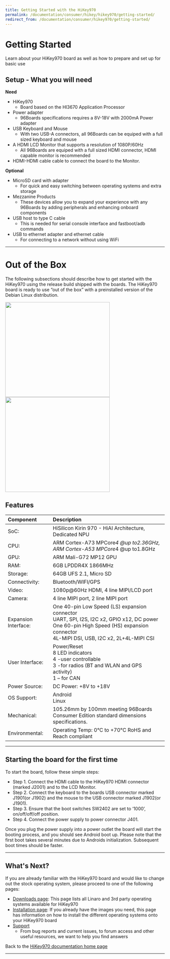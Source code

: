 ```yaml
---
title: Getting Started with the HiKey970
permalink: /documentation/consumer/hikey/hikey970/getting-started/
redirect_from: /documentation/consumer/hikey970/getting-started/
---
```


# Getting Started

Learn about your HiKey970 board as well as how to prepare and set up for basic use

## Setup - What you will need

**Need**
- HiKey970
   - Board based on the HI3670 Application Processor
- Power adapter
   - 96Boards specifications requires a 8V-18V with 2000mA Power adapter
- USB Keyboard and Mouse
   - With two USB-A connectors, all 96Boards can be equiped with a full sized keyboard and mouse
- A HDMI LCD Monitor that supports a resolution of 1080P/60Hz
   - All 96Boards are equiped with a full sized HDMI connector, HDMI capable monitor is recommended
- HDMI-HDMI cable cable to connect the board to the Monitor.

**Optional**
- MicroSD card with adapter
   - For quick and easy switching between operating systems and extra storage
- Mezzanine Products
   - These devices allow you to expand your experience with any 96Boards by adding peripherals and enhancing onboard components
- USB host to type C cable
   - This is needed for serial console interface and fastboot/adb commands
- USB to ethernet adapter and ethernet cable
   - For connecting to a network without using WiFi

***

# Out of the Box

The following subsections should describe how to get started with the HiKey970 using the release build shipped with the boards. The HiKey970 board is ready to use “out of the box” with a preinstalled version of the Debian Linux distribution.

<img src="../additional-docs/images/images-board/sd/hikey970-back-sd.png" data-canonical-src="" width="330" height="300" />
<img src="../additional-docs/images/images-board/sd/hikey970-front-sd.png" data-canonical-src="" width="330" height="300" />

## Features

|   Component          |   Description                                                                                    |
|:---------------------|:-------------------------------------------------------------------------------------------------|
| SoC:                 | HiSilicon Kirin 970 - HiAI Architecture, Dedicated NPU                                           |
| CPU:                 | ARM Cortex-A73 MPCore*4 @up to2.36GHz, ARM Cortex-A53 MPCore*4 @up to1.8GHz                      |
| GPU:                 | ARM Mali-G72 MP12 GPU                                                                            |
| RAM:                 | 6GB LPDDR4X 1866MHz                                                                              |
| Storage:             | 64GB UFS 2.1, Micro SD                                                                           |
| Connectivity:        | Bluetooth/WIFI/GPS                                                                               |
| Video:               | 1080p@60Hz HDMI, 4 line MIPI/LCD port                                                            |
| Camera:              | 4 line MIPI port, 2 line MIPI port                                                               |
| Expansion Interface: | One 40-pin Low Speed (LS) expansion connector<br>UART, SPI, I2S, I2C x2, GPIO x12, DC power<br>One 60-pin High Speed (HS) expansion connector<br>4L-MIPI DSI, USB, I2C x2, 2L+4L-MIPI CSI                                        |
| User Interface:      | Power/Reset<br>8 LED indicators<br>4 -user controllable<br>3 -for radios (BT and WLAN and GPS activity)<br>1 – for CAN                                                                                                              |
| Power Source:        | DC Power: +8V to +18V                                                                            |
| OS Support:          | Android<br>Linux                                                                                 |
| Mechanical:          | 105.26mm by 100mm meeting 96Boards Consumer Edition standard dimensions specifications.          |
| Environmental:       | Operating Temp: 0°C to +70°C RoHS and Reach compliant                                            |


***

## Starting the board for the first time

To start the board, follow these simple steps:

- Step 1. Connect the HDMI cable to the HiKey970 HDMI connector (marked J2001) and to the LCD Monitor.
- Step 2. Connect the keyboard to the boards USB connector marked J1901(or J1902) and the mouse to the USB connector marked J1902(or J1901).
- Step 3. Ensure that the boot switches SW2402 are set to ‘1000’, on/off/off/off position.
- Step 4. Connect the power supply to power connector J401.

Once you plug the power supply into a power outlet the board will start the booting process, and you should see Android boot up.
Please note that the first boot takes several minutes due to Androids initialization. Subsequent boot times should be faster.

***

## What's Next?

If you are already familiar with the HiKey970 board and would like to change out the stock operating system, please proceed to one of the following pages:

- [Downloads page](../downloads/): This page lists all Linaro and 3rd party operating systems available for HiKey970
- [Installation page](../installation/): If you already have the images you need, this page has information on how to install the different operating systems onto your HiKey970 board
- [Support](../support/)
   - From bug reports and current issues, to forum access and other useful resources, we want to help you find answers

Back to the [HiKey970 documentation home page](../)

***   
